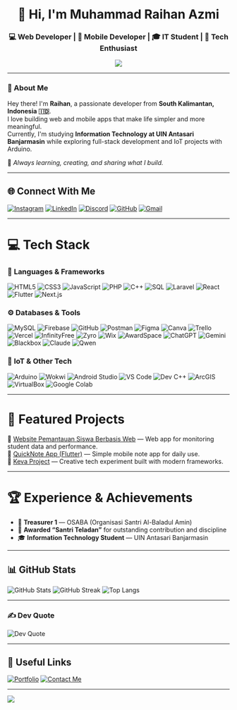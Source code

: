 <!--✨ README by Muhammad Raihan Azmi ✨-->

<h1 align="center">👋 Hi, I'm Muhammad Raihan Azmi</h1>
<h3 align="center">💻 Web Developer | 📱 Mobile Developer | 🎓 IT Student | 🚀 Tech Enthusiast</h3>

<p align="center">
  <img src="https://readme-typing-svg.herokuapp.com?font=Poppins&color=007BFF&center=true&vCenter=true&lines=Code.+Learn.+Build.+Inspire." />
</p>

---

### 🌟 About Me
Hey there! I'm **Raihan**, a passionate developer from **South Kalimantan, Indonesia 🇮🇩**.  
I love building web and mobile apps that make life simpler and more meaningful.  
Currently, I'm studying **Information Technology at UIN Antasari Banjarmasin** while exploring full-stack development and IoT projects with Arduino.  

🌱 *Always learning, creating, and sharing what I build.*

---

## 🌐 Connect With Me
[![Instagram](https://img.shields.io/badge/Instagram-%23E4405F.svg?logo=Instagram&logoColor=white)](https://instagram.com/m_raihanazmi37)
[![LinkedIn](https://img.shields.io/badge/LinkedIn-%230077B5.svg?logo=linkedin&logoColor=white)](https://www.linkedin.com/in/muhammad-raihan-azmi)
[![Discord](https://img.shields.io/badge/Discord-%237289DA.svg?logo=discord&logoColor=white)](https://discordapp.com/users/Raihan_Azmi37)
[![GitHub](https://img.shields.io/badge/GitHub-181717?logo=github&logoColor=white)](https://github.com/Raihhazmi)
[![Gmail](https://img.shields.io/badge/Gmail-D14836?logo=gmail&logoColor=white)](mailto:raihanazmi37@gmail.com)

---

# 💻 Tech Stack

### 🚀 **Languages & Frameworks**
![HTML5](https://img.shields.io/badge/html5-%23E34F26.svg?style=for-the-badge&logo=html5&logoColor=white)
![CSS3](https://img.shields.io/badge/css3-%231572B6.svg?style=for-the-badge&logo=css3&logoColor=white)
![JavaScript](https://img.shields.io/badge/javascript-%23323330.svg?style=for-the-badge&logo=javascript&logoColor=%23F7DF1E)
![PHP](https://img.shields.io/badge/php-%23777BB4.svg?style=for-the-badge&logo=php&logoColor=white)
![C++](https://img.shields.io/badge/c++-%2300599C.svg?style=for-the-badge&logo=c%2B%2B&logoColor=white)
![SQL](https://img.shields.io/badge/SQL-%230074C1.svg?style=for-the-badge&logo=mysql&logoColor=white)
![Laravel](https://img.shields.io/badge/laravel-%23FF2D20.svg?style=for-the-badge&logo=laravel&logoColor=white)
![React](https://img.shields.io/badge/react-%2320232a.svg?style=for-the-badge&logo=react&logoColor=%2361DAFB)
![Flutter](https://img.shields.io/badge/Flutter-%2302569B.svg?style=for-the-badge&logo=Flutter&logoColor=white)
![Next.js](https://img.shields.io/badge/Next.js-black?style=for-the-badge&logo=next.js&logoColor=white)

### ⚙️ **Databases & Tools**
![MySQL](https://img.shields.io/badge/mysql-4479A1.svg?style=for-the-badge&logo=mysql&logoColor=white)
![Firebase](https://img.shields.io/badge/firebase-%23039BE5.svg?style=for-the-badge&logo=firebase)
![GitHub](https://img.shields.io/badge/github-%23121011.svg?style=for-the-badge&logo=github&logoColor=white)
![Postman](https://img.shields.io/badge/Postman-FF6C37?style=for-the-badge&logo=postman&logoColor=white)
![Figma](https://img.shields.io/badge/Figma-%23F24E1E.svg?style=for-the-badge&logo=figma&logoColor=white)
![Canva](https://img.shields.io/badge/Canva-%2300C4CC.svg?style=for-the-badge&logo=Canva&logoColor=white)
![Trello](https://img.shields.io/badge/Trello-%23026AA7.svg?style=for-the-badge&logo=Trello&logoColor=white)
![Vercel](https://img.shields.io/badge/Vercel-000000.svg?style=for-the-badge&logo=vercel&logoColor=white)
![InfinityFree](https://img.shields.io/badge/InfinityFree-2E8B57.svg?style=for-the-badge&logo=internetexplorer&logoColor=white)
![Zyro](https://img.shields.io/badge/Zyro-E41E26.svg?style=for-the-badge&logo=zyro&logoColor=white)
![Wix](https://img.shields.io/badge/Wix-0C6EFC.svg?style=for-the-badge&logo=wix&logoColor=white)
![AwardSpace](https://img.shields.io/badge/AwardSpace-0047AB.svg?style=for-the-badge&logo=internetexplorer&logoColor=white)
![ChatGPT](https://img.shields.io/badge/ChatGPT-00A67E.svg?style=for-the-badge&logo=openai&logoColor=white)
![Gemini](https://img.shields.io/badge/Gemini-8E75B2.svg?style=for-the-badge&logo=google&logoColor=white)
![Blackbox](https://img.shields.io/badge/Blackbox-1E1E1E.svg?style=for-the-badge&logo=githubcopilot&logoColor=white)
![Claude](https://img.shields.io/badge/Claude-FFD43B.svg?style=for-the-badge&logo=anthropic&logoColor=black)
![Qwen](https://img.shields.io/badge/Qwen-0078D4.svg?style=for-the-badge&logo=alibabacloud&logoColor=white)


### 🔌 **IoT & Other Tech**
![Arduino](https://img.shields.io/badge/-Arduino-00979D?style=for-the-badge&logo=Arduino&logoColor=white)
![Wokwi](https://img.shields.io/badge/Wokwi-%23FF5733.svg?style=for-the-badge&logo=Arduino&logoColor=white)
![Android Studio](https://img.shields.io/badge/Android%20Studio-%233DDC84.svg?style=for-the-badge&logo=android-studio&logoColor=white)
![VS Code](https://img.shields.io/badge/VS%20Code-0078D7.svg?style=for-the-badge&logo=visual-studio-code&logoColor=white)
![Dev C++](https://img.shields.io/badge/Dev%20C++-1E90FF.svg?style=for-the-badge&logo=cplusplus&logoColor=white)
![ArcGIS](https://img.shields.io/badge/ArcGIS-2E7D32.svg?style=for-the-badge&logo=arcgis&logoColor=white)
![VirtualBox](https://img.shields.io/badge/VirtualBox-183A61.svg?style=for-the-badge&logo=virtualbox&logoColor=white)
![Google Colab](https://img.shields.io/badge/Google%20Colab-F9AB00.svg?style=for-the-badge&logo=googlecolab&logoColor=white)

---

# 📱 Featured Projects

🔹 [Website Pemantauan Siswa Berbasis Web](#) — Web app for monitoring student data and performance.  
🔹 [QuickNote App (Flutter)](https://github.com/Raihhazmi/P4appnavigation_230104040079) — Simple mobile note app for daily use.  
🔹 [Keva Project](https://github.com/Raihhazmi/Keva) — Creative tech experiment built with modern frameworks.  

---

# 🏆 Experience & Achievements

- 💼 **Treasurer 1** — OSABA (Organisasi Santri Al-Baladul Amin)  
- 🏅 **Awarded “Santri Teladan”** for outstanding contribution and discipline  
- 🎓 **Information Technology Student** — UIN Antasari Banjarmasin  

---

## 📊 GitHub Stats
![GitHub Stats](https://github-readme-stats.vercel.app/api?username=Raihhazmi&show_icons=true&theme=tokyonight)
![GitHub Streak](https://github-readme-streak-stats.herokuapp.com/?user=Raihhazmi&theme=tokyonight)
![Top Langs](https://github-readme-stats.vercel.app/api/top-langs/?username=Raihhazmi&layout=compact&theme=tokyonight)


---

### ✍️ Dev Quote
![Dev Quote](https://quotes-github-readme.vercel.app/api?type=horizontal&theme=tokyonight)

---

## 🔗 Useful Links
[![Portfolio](https://img.shields.io/badge/View%20Portfolio-%230077B5.svg?style=for-the-badge&logo=google-chrome&logoColor=white)](#)
[![Contact Me](https://img.shields.io/badge/Contact%20Me-%23E4405F.svg?style=for-the-badge&logo=gmail&logoColor=white)](mailto:raihanazmi37@gmail.com)

---

[![](https://visitcount.itsvg.in/api?id=Raihhazm&icon=6&color=0)](https://visitcount.itsvg.in)

